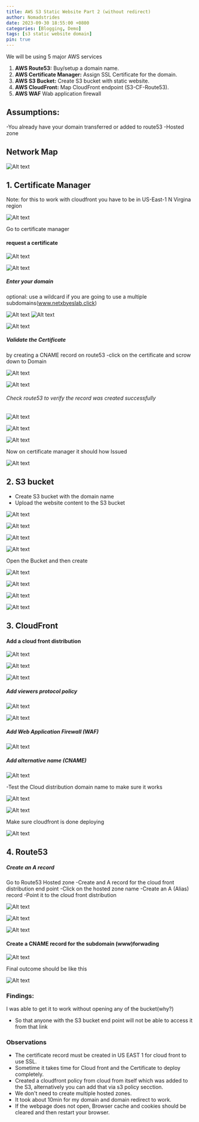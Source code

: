 ```yaml
---
title: AWS S3 Static Website Part 2 (without redirect)
author: Nomadstrides
date: 2023-09-30 18:55:00 +0800
categories: [Blogging, Demo]
tags: [s3 static website domain]
pin: true
---
```



We will be using 5 major AWS services

1. **AWS Route53:** Buy/setup a domain name.
2. **AWS Certificate Manager:** Assign SSL Certificate for the domain.
3. **AWS S3 Bucket:** Create S3 bucket with static website.
4. **AWS CloudFront:** Map CloudFront endpoint (S3-CF-Route53).
5. **AWS WAF** Wab application firewall


## Assumptions:
-You already have your domain transferred or added to route53
-Hosted zone

## Network Map

![Alt text](/assets/img/aws-s3-static-website-2/static-website-networkmap.png)

## 1. Certificate Manager

Note: for this to work with cloudfront you have to be in US-East-1 N Virgina region

![Alt text](/assets/img/aws-s3-static-website-2/20230722101944.png)


Go to certificate manager

#### request a certificate

![Alt text](/assets/img/aws-s3-static-website-2/20230722100224.png)

![Alt text](/assets/img/aws-s3-static-website-2/20230722100406.png)

##### Enter your domain 
optional: use a wildcard if you are going to use a multiple subdomains(www.netxbyeslab.click)

![Alt text](/assets/img/aws-s3-static-website-2/20230722100640.png)
![Alt text](/assets/img/aws-s3-static-website-2/20230722100854.png)

![Alt text](/assets/img/aws-s3-static-website-2/20230722102353.png)

##### Validate the Certificate 

by creating a CNAME record on route53
-click on the certificate and scrow down to Domain

![Alt text](/assets/img/aws-s3-static-website-2/20230722102640.png)

![Alt text](/assets/img/aws-s3-static-website-2/20230722102908.png)


###### Check route53 to verify the record was created successfully

![Alt text](/assets/img/aws-s3-static-website-2/20230722103036.png)

![Alt text](/assets/img/aws-s3-static-website-2/20230722103120.png)

![Alt text](/assets/img/aws-s3-static-website-2/20230722103239.png)

Now on certificate manager it should how Issued

![Alt text](/assets/img/aws-s3-static-website-2/20230722103344.png)



## 2. S3 bucket

- Create S3 bucket with the domain name 
- Upload the website content to the S3 bucket


![Alt text](/assets/img/aws-s3-static-website-2/20230722103544.png)

![Alt text](/assets/img/aws-s3-static-website-2/20230722103657.png)

![Alt text](/assets/img/aws-s3-static-website-2/20230722103742.png)

![Alt text](/assets/img/aws-s3-static-website-2/20230722103823.png)

Open the Bucket and then create 

![Alt text](/assets/img/aws-s3-static-website-2/20230722103855.png)

![Alt text](/assets/img/aws-s3-static-website-2/20230722124608.png)

![Alt text](/assets/img/aws-s3-static-website-2/20230722124712.png)

![Alt text](/assets/img/aws-s3-static-website-2/20230722124752.png)


## 3. CloudFront

#### Add a cloud front distribution

![Alt text](/assets/img/aws-s3-static-website-2/20230722124906.png)


![Alt text](/assets/img/aws-s3-static-website-2/20230722125255.png)


![Alt text](/assets/img/aws-s3-static-website-2/20230722125058.png)

##### Add viewers protocol policy

![Alt text](/assets/img/aws-s3-static-website-2/20230722125531.png)

![Alt text](/assets/img/aws-s3-static-website-2/20230722125657.png)

##### Add Web Application Firewall (WAF)

![Alt text](/assets/img/aws-s3-static-website-2/20230722125824.png)

##### Add alternative name (CNAME)

![Alt text](/assets/img/aws-s3-static-website-2/20230722131140.png)


-Test the Cloud distribution domain name to make sure it works

![Alt text](/assets/img/aws-s3-static-website-2/20230722131323.png)

![Alt text](/assets/img/aws-s3-static-website-2/20230722131644.png)

Make sure cloudfront is done deploying

![Alt text](/assets/img/aws-s3-static-website-2/20230722133225.png)



## 4. Route53

##### Create an A record

Go to Route53 Hosted zone
-Create and A record for the cloud front distribution end point
-Click on the hosted zone name
-Create an A (Alias) record 
	-Point it to the cloud front distribution

![Alt text](/assets/img/aws-s3-static-website-2/20230722133358.png)

![Alt text](/assets/img/aws-s3-static-website-2/20230722133448.png)

![Alt text](/assets/img/aws-s3-static-website-2/20230722133841.png)


#### Create a CNAME record for the subdomain (www)forwading

![Alt text](/assets/img/aws-s3-static-website-2/20230722134206.png)

Final outcome should be like this

![Alt text](/assets/img/aws-s3-static-website-2/20230722134400.png)



### Findings:

I was able to get it to work without opening any of the bucket(why?)
- So that anyone with the S3 bucket end point will not be able to access it from that link

### Observations

- The certificate record must be created in US EAST 1 for cloud front to use SSL.
- Sometime it takes time for Cloud front and the Certificate to deploy completely.
- Created a cloudfront policy from cloud from itself which was added to the S3, alternatively you can add that via s3 policy secction.
- We don't need to create multiple hosted zones.
- It took about 10min for my domain and domain redirect to work.
- If the webpage does not open, Browser cache and cookies should be cleared and then restart your browser.



